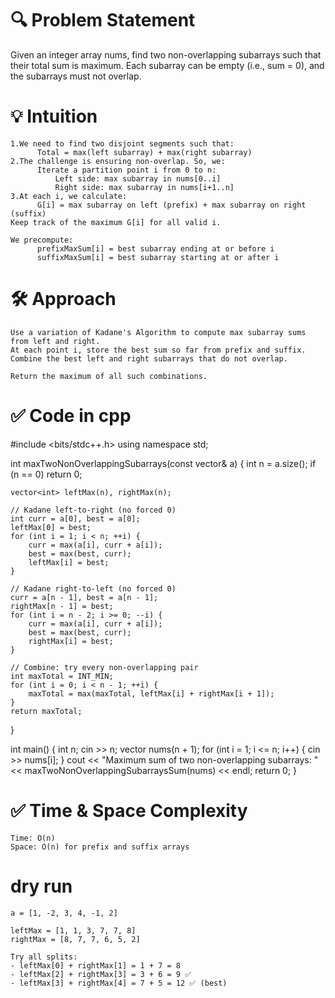 # 🔍 Problem Statement
Given an integer array nums, find two non-overlapping subarrays such that their total sum is maximum.
Each subarray can be empty (i.e., sum = 0), and the subarrays must not overlap.

# 💡 Intuition
```
1.We need to find two disjoint segments such that:
      Total = max(left subarray) + max(right subarray)
2.The challenge is ensuring non-overlap. So, we:
      Iterate a partition point i from 0 to n:
          Left side: max subarray in nums[0..i]
          Right side: max subarray in nums[i+1..n]
3.At each i, we calculate:
      G[i] = max subarray on left (prefix) + max subarray on right (suffix)
Keep track of the maximum G[i] for all valid i.

We precompute:
      prefixMaxSum[i] = best subarray ending at or before i
      suffixMaxSum[i] = best subarray starting at or after i
```
# 🛠️ Approach
```
Use a variation of Kadane's Algorithm to compute max subarray sums from left and right.
At each point i, store the best sum so far from prefix and suffix.
Combine the best left and right subarrays that do not overlap.

Return the maximum of all such combinations.
```
# ✅ Code in cpp
#include <bits/stdc++.h>
using namespace std;

int maxTwoNonOverlappingSubarrays(const vector<int>& a) {
    int n = a.size();
    if (n == 0) return 0;

    vector<int> leftMax(n), rightMax(n);

    // Kadane left-to-right (no forced 0)
    int curr = a[0], best = a[0];
    leftMax[0] = best;
    for (int i = 1; i < n; ++i) {
        curr = max(a[i], curr + a[i]);
        best = max(best, curr);
        leftMax[i] = best;
    }

    // Kadane right-to-left (no forced 0)
    curr = a[n - 1], best = a[n - 1];
    rightMax[n - 1] = best;
    for (int i = n - 2; i >= 0; --i) {
        curr = max(a[i], curr + a[i]);
        best = max(best, curr);
        rightMax[i] = best;
    }

    // Combine: try every non-overlapping pair
    int maxTotal = INT_MIN;
    for (int i = 0; i < n - 1; ++i) {
        maxTotal = max(maxTotal, leftMax[i] + rightMax[i + 1]);
    }
    return maxTotal;
}

int main() {
    int n;
    cin >> n;
    vector<int> nums(n + 1);
    for (int i = 1; i <= n; i++) {
        cin >> nums[i];
    }
    cout << "Maximum sum of two non-overlapping subarrays: "
         << maxTwoNonOverlappingSubarraysSum(nums) << endl;
    return 0;
}

# ✅ Time & Space Complexity
```
Time: O(n)
Space: O(n) for prefix and suffix arrays
```

# dry run
```
a = [1, -2, 3, 4, -1, 2]

leftMax = [1, 1, 3, 7, 7, 8]
rightMax = [8, 7, 7, 6, 5, 2]

Try all splits:
- leftMax[0] + rightMax[1] = 1 + 7 = 8
- leftMax[2] + rightMax[3] = 3 + 6 = 9 ✅
- leftMax[3] + rightMax[4] = 7 + 5 = 12 ✅ (best)
```
